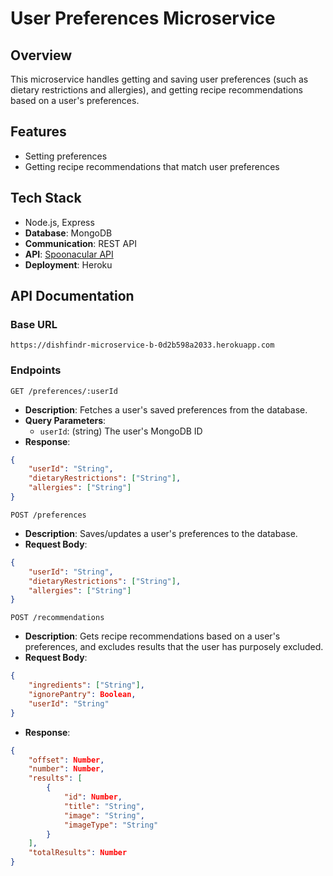 # User Preferences Microservice

## Overview
This microservice handles getting and saving user preferences (such as dietary restrictions and allergies), and getting recipe recommendations based on a user's preferences.

## Features
- Setting preferences
- Getting recipe recommendations that match user preferences

## Tech Stack
- Node.js, Express
- **Database**: MongoDB
- **Communication**: REST API
- **API**: [Spoonacular API](https://spoonacular.com/food-api)
- **Deployment**: Heroku

## API Documentation
### Base URL
```https://dishfindr-microservice-b-0d2b598a2033.herokuapp.com```

### Endpoints
```GET /preferences/:userId```
- **Description**: Fetches a user's saved preferences from the database.
- **Query Parameters**:
    - ```userId```: (string) The user's MongoDB ID
- **Response**:
```json
{
    "userId": "String",
    "dietaryRestrictions": ["String"],
    "allergies": ["String"]
}
```

```POST /preferences```
- **Description**: Saves/updates a user's preferences to the database.
- **Request Body**:
```json
{
    "userId": "String",
    "dietaryRestrictions": ["String"],
    "allergies": ["String"]
}
```

```POST /recommendations```
- **Description**: Gets recipe recommendations based on a user's preferences, and excludes results that the user has purposely excluded.
- **Request Body**:
```json
{
    "ingredients": ["String"],
    "ignorePantry": Boolean,
    "userId": "String"
}
```
- **Response**:
```json
{
    "offset": Number,
    "number": Number,
    "results": [
        {
            "id": Number,
            "title": "String",
            "image": "String",
            "imageType": "String"
        }
    ],
    "totalResults": Number
}
```